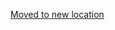 [Moved to new location](https://github.com/DataTalksClub/machine-learning-zoomcamp/blob/master/02-regression/15-using-model.md)